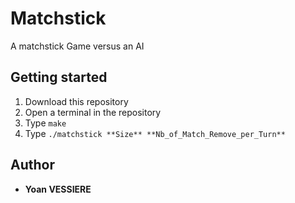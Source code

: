 # Matchstick
A matchstick Game versus an AI

## Getting started

1) Download this repository
2) Open a terminal in the repository
2) Type ```make```  
3) Type ```./matchstick **Size** **Nb_of_Match_Remove_per_Turn**```  


## Author

* **Yoan VESSIERE**
